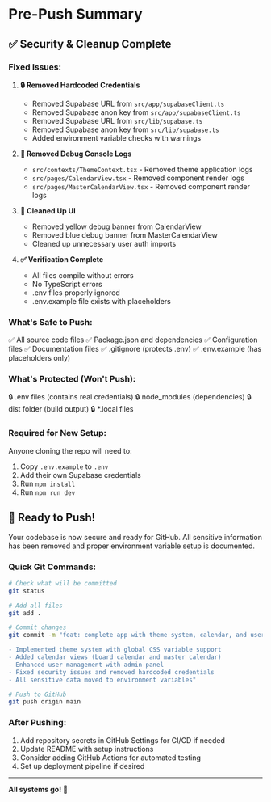 # Pre-Push Summary

## ✅ Security & Cleanup Complete

### Fixed Issues:

1. **🔒 Removed Hardcoded Credentials**
   - Removed Supabase URL from `src/app/supabaseClient.ts`
   - Removed Supabase anon key from `src/app/supabaseClient.ts`
   - Removed Supabase URL from `src/lib/supabase.ts`
   - Removed Supabase anon key from `src/lib/supabase.ts`
   - Added environment variable checks with warnings

2. **🧹 Removed Debug Console Logs**
   - `src/contexts/ThemeContext.tsx` - Removed theme application logs
   - `src/pages/CalendarView.tsx` - Removed component render logs
   - `src/pages/MasterCalendarView.tsx` - Removed component render logs

3. **🎨 Cleaned Up UI**
   - Removed yellow debug banner from CalendarView
   - Removed blue debug banner from MasterCalendarView
   - Cleaned up unnecessary user auth imports

4. **✅ Verification Complete**
   - All files compile without errors
   - No TypeScript errors
   - .env files properly ignored
   - .env.example file exists with placeholders

### What's Safe to Push:

✅ All source code files
✅ Package.json and dependencies
✅ Configuration files
✅ Documentation files
✅ .gitignore (protects .env)
✅ .env.example (has placeholders only)

### What's Protected (Won't Push):

🔒 .env files (contains real credentials)
🔒 node_modules (dependencies)
🔒 dist folder (build output)
🔒 *.local files

### Required for New Setup:

Anyone cloning the repo will need to:
1. Copy `.env.example` to `.env`
2. Add their own Supabase credentials
3. Run `npm install`
4. Run `npm run dev`

## 🚀 Ready to Push!

Your codebase is now secure and ready for GitHub. All sensitive information has been removed and proper environment variable setup is documented.

### Quick Git Commands:

```bash
# Check what will be committed
git status

# Add all files
git add .

# Commit changes
git commit -m "feat: complete app with theme system, calendar, and user management

- Implemented theme system with global CSS variable support
- Added calendar views (board calendar and master calendar)
- Enhanced user management with admin panel
- Fixed security issues and removed hardcoded credentials
- All sensitive data moved to environment variables"

# Push to GitHub
git push origin main
```

### After Pushing:

1. Add repository secrets in GitHub Settings for CI/CD if needed
2. Update README with setup instructions
3. Consider adding GitHub Actions for automated testing
4. Set up deployment pipeline if desired

---

**All systems go! 🎉**
